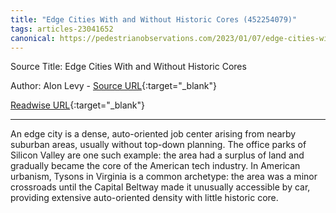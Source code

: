 ```yaml
---
title: "Edge Cities With and Without Historic Cores (452254079)"
tags: articles-23041652
canonical: https://pedestrianobservations.com/2023/01/07/edge-cities-with-and-without-historic-cores/
---
```


Source Title: Edge Cities With and Without Historic Cores

Author: Alon Levy - [Source URL](https://pedestrianobservations.com/2023/01/07/edge-cities-with-and-without-historic-cores/){:target="_blank"}

[Readwise URL](https://readwise.io/open/452254079){:target="_blank"}

---

An edge city is a dense, auto-oriented job center arising from nearby suburban areas, usually without top-down planning. The office parks of Silicon Valley are one such example: the area had a surplus of land and gradually became the core of the American tech industry. In American urbanism, Tysons in Virginia is a common archetype: the area was a minor crossroads until the Capital Beltway made it unusually accessible by car, providing extensive auto-oriented density with little historic core.
